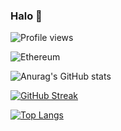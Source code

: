 ### Halo 👋

![Profile views](https://gpvc.arturio.dev/alfinkresna)

![Ethereum](https://img.shields.io/badge/0xbdd063cD0DF2202E4d8aC79eed629b53f15A72A2-3C3C3D?style=for-the-badge&logo=Ethereum&logoColor=white) 

![Anurag's GitHub stats](https://github-readme-stats.vercel.app/api?username=alfinkresna&show_icons=true&theme=tokyonight)

[![GitHub Streak](https://github-readme-streak-stats.herokuapp.com?user=alfinkresna&theme=react&date_format=j%20M%5B%20Y%5D)](https://git.io/streak-stats)

[![Top Langs](https://github-readme-stats.vercel.app/api/top-langs/?username=alfinkresna&layout=compact&theme=react)](https://github.com/anuraghazra/github-readme-stats)
